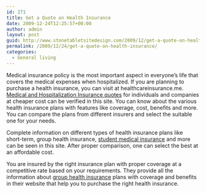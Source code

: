 ```yaml
---
id: 271
title: Get a Quote on Health Insurance
date: 2009-12-24T12:25:57+00:00
author: admin
layout: post
guid: http://www.stonetabletsitedesign.com/2009/12/get-a-quote-on-health-insurance/
permalink: /2009/12/24/get-a-quote-on-health-insurance/
categories:
  - General living
---
```

Medical insurance policy is the most important aspect in everyone&#8217;s life that covers the medical expenses when hospitalized. If you are planning to purchase a health insurance, you can visit at healthcareinsurance.me. [Medical and Hospitalization Insurance quotes](http://www.healthcareinsurance.me/) for individuals and companies at cheaper cost can be verified in this site. You can know about the various health insurance plans with features like coverage, cost, benefits and more. You can compare the plans from different insurers and select the suitable one for your needs.

Complete information on different types of health insurance plans like short-term, group health insurance, [student medical insurance](http://www.healthcareinsurance.me/student_health.htm) and more can be seen in this site. After proper comparison, one can select the best at an affordable cost.

You are insured by the right insurance plan with proper coverage at a competitive rate based on your requirements. They provide all the information about [group health insurance](http://www.healthcareinsurance.me/group_health.htm) plans with coverage and benefits in their website that help you to purchase the right health insurance.